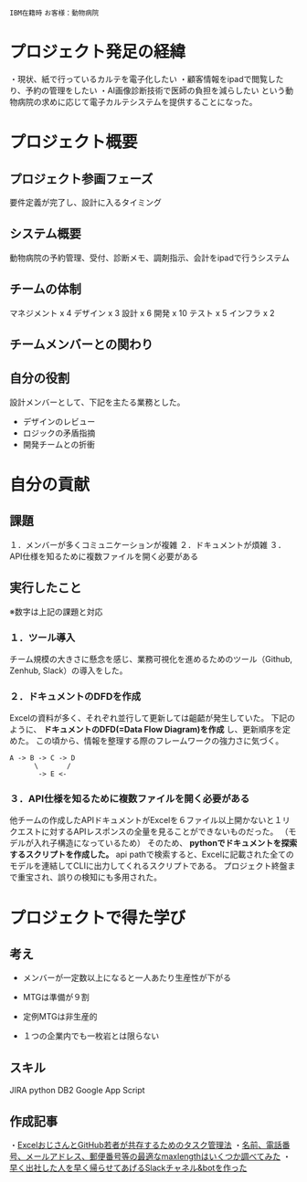 `IBM在籍時` `お客様：動物病院` 

# プロジェクト発足の経緯
・現状、紙で行っているカルテを電子化したい
・顧客情報をipadで閲覧したり、予約の管理をしたい
・AI画像診断技術で医師の負担を減らしたい
という動物病院の求めに応じて電子カルテシステムを提供することになった。

# プロジェクト概要

## プロジェクト参画フェーズ
要件定義が完了し、設計に入るタイミング

## システム概要
動物病院の予約管理、受付、診断メモ、調剤指示、会計をipadで行うシステム

## チームの体制
マネジメント x 4
デザイン x 3
設計 x 6
開発 x 10
テスト x 5
インフラ x 2

## チームメンバーとの関わり



## 自分の役割
設計メンバーとして、下記を主たる業務とした。
- デザインのレビュー
- ロジックの矛盾指摘
- 開発チームとの折衝
 
# 自分の貢献

## 課題
１．メンバーが多くコミュニケーションが複雑
２．ドキュメントが煩雑
３．API仕様を知るために複数ファイルを開く必要がある

## 実行したこと
※数字は上記の課題と対応

### １．ツール導入
チーム規模の大きさに懸念を感じ、業務可視化を進めるためのツール（Github, Zenhub, Slack）の導入をした。

### ２．ドキュメントのDFDを作成
Excelの資料が多く、それぞれ並行して更新しては齟齬が発生していた。
下記のように、 **ドキュメントのDFD(=Data Flow Diagram)を作成** し、更新順序を定めた。
この頃から、情報を整理する際のフレームワークの強力さに気づく。

```
A -> B -> C -> D
      \       /
       -> E <-
```

### ３．API仕様を知るために複数ファイルを開く必要がある
他チームの作成したAPIドキュメントがExcelを６ファイル以上開かないと１リクエストに対するAPIレスポンスの全量を見ることができないものだった。
（モデルが入れ子構造になっているため）
そのため、 **pythonでドキュメントを探索するスクリプトを作成した。** 
api pathで検索すると、Excelに記載された全てのモデルを連結してCLIに出力してくれるスクリプトである。
プロジェクト終盤まで重宝され、誤りの検知にも多用された。

# プロジェクトで得た学び
## 考え
- メンバーが一定数以上になると一人あたり生産性が下がる

- MTGは準備が９割

- 定例MTGは非生産的

- １つの企業内でも一枚岩とは限らない

## スキル
JIRA
python
DB2
Google App Script

## 作成記事
・[ExcelおじさんとGitHub若者が共存するためのタスク管理法](https://qiita.com/kyogom/items/10987f2b76f06a868300)
・[名前、電話番号、メールアドレス、郵便番号等の最適なmaxlengthはいくつか調べてみた](https://qiita.com/kyogom/items/49fe51044d57e3b19929)
・[早く出社した人を早く帰らせてあげるSlackチャネル&botを作った](https://qiita.com/kyogom/items/7d29eb6eb7a288cfd141)
